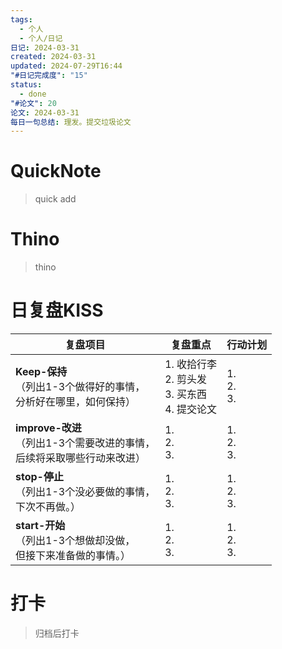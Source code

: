 ```yaml
---
tags:
  - 个人
  - 个人/日记
日记: 2024-03-31
created: 2024-03-31
updated: 2024-07-29T16:44
"#日记完成度": "15"
status:
  - done
"#论文": 20
论文: 2024-03-31
每日一句总结: 理发。提交垃圾论文
---
```

# QuickNote
> quick add

# Thino
> thino

# 日复盘KISS
| **复盘项目**                                             | **复盘重点**                                | **行动计划**          |
| ---------------------------------------------------- | --------------------------------------- | ----------------- |
| **Keep-保持**<br>（列出1-3个做得好的事情，<br>   分析好在哪里，如何保持）     | 1.  收拾行李<br>2. 剪头发<br>3. 买东西<br>4. 提交论文 | 1.  <br>2. <br>3. |
| **improve-改进**<br>（列出1-3个需要改进的事情，<br>  后续将采取哪些行动来改进） | 1.  <br>2. <br>3.                       | 1.  <br>2. <br>3. |
| **stop-停止**<br>（列出1-3个没必要做的事情，<br>下次不再做。）            | 1.  <br>2. <br>3.                       | 1.  <br>2. <br>3. |
| **start-开始**<br>（列出1-3个想做却没做，<br>但接下来准备做的事情。）        | 1.  <br>2. <br>3.                       | 1.  <br>2. <br>3. |



# 打卡
> 归档后打卡


